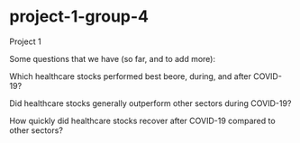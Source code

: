 # project-1-group-4
Project 1


Some questions that we have (so far, and to add more):

Which healthcare stocks performed best beore, during, and after COVID-19?

Did healthcare stocks generally outperform other sectors during COVID-19?

How quickly did healthcare stocks recover after COVID-19 compared to other sectors?

